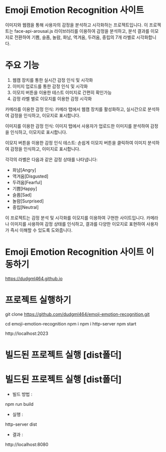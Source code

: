 
# Emoji Emotion Recognition 사이트
이미지와 웹캠을 통해 사용자의 감정을 분석하고 시각화하는 프로젝트입니다. 이 프로젝트는 face-api-arousal.js 라이브러리를 이용하여 감정을 분석하고, 분석 결과를 이모지로 전환하여 기쁨, 슬픔, 놀람, 화남, 역겨움, 두려움, 중립의 7개 라벨로 시각화합니다.

# 주요 기능
1. 웹캠 장치를 통한 실시간 감정 인식 및 시각화
2. 이미지 업로드를 통한 감정 인식 및 시각화
3. 이모지 버튼을 이용한 테스트 이미지로 간편히 확인가능
4. 감정 라벨 별로 이모지를 이용한 감정 시각화

카메라를 이용한 감정 인식: 카메라 탭에서 웹캠 장치를 활성화하고, 실시간으로 분석하여 감정을 인식하고, 이모지로 표시합니다.

이미지를 이용한 감정 인식: 이미지 탭에서 사용자가 업로드한 이미지를 분석하여 감정을 인식하고, 이모지로 표시합니다.

이모지 버튼을 이용한 감정 인식 테스트: 손쉽게 이모지 버튼을 클릭하여 이미지 분석하여 감정을 인식하고, 이미지로 표시합니다.

각각의 라벨은 다음과 같은 감정 상태를 나타냅니다:
- 화남[Angry]
- 역겨움[Disgusted]
- 두려움[Fearful]
- 기쁨[Happy]
- 슬픔[Sad]
- 놀람[Surprised]
- 중립[Neutral]

이 프로젝트는 감정 분석 및 시각화를 이모지를 이용하여 구현한 사이트입니다. 카메라나 이미지를 사용하여 감정 상태를 인식하고, 결과를 다양한 이모지로 표현하여 사용자가 즉시 이해할 수 있도록 도와줍니다.

# Emoji Emotion Recognition 사이트 이동하기
https://dudgml464.github.io

# 프로젝트 실행하기
git clone https://github.com/dudgml464/emoji-emotion-recognition.git

cd emoji-emotion-recognition
npm i
npm i http-server
npm start

http://localhost:2023

# 빌드된 프로젝트 실행 [dist폴더] 
# 빌드된 프로젝트 실행 [dist폴더] 
- 빌드 방법 :

npm run build

- 실행 :

http-server dist

- 결과 :

http://localhost:8080

